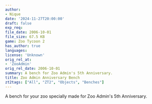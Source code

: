 ```yaml
---
author:
- Nique
date: '2024-11-27T20:00:00'
draft: false
exp_req:
file_date: 2006-10-01
file_size: 67.5 KB
game: Zoo Tycoon 2
has_author: true
languages:
license: 'Unknown'
orig_rel_at:
- 'ZooAdmin'
orig_rel_date: 2006-10-01
summary: A bench for Zoo Admin's 5th Anniversary.
title: Zoo Admin Anniversary Bench
zt2tags: ["All", "ZT2", "Objects", "Benches"]
---
```

A bench for your zoo specially made for Zoo Admin's 5th Anniversary.
